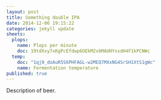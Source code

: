 ```yaml
---
layout: post
title: Something double IPA
date: 2014-12-06 19:15:22
categories: jekyll update
sheets: 
  plops: 
    name: Plops per minute
    doc: 19tdXxy7xKgPcEfdwp6OEkM2vbMAUHYxsdH4F1kPCNWc
  temp: 
    doc: "1qj9_doAuR5S6PHFAGL-w2MEQ7MXxNG4SrSH1XtS1gWc"
    name: Fermentation temperature
published: true
---
```


Description of beer.
